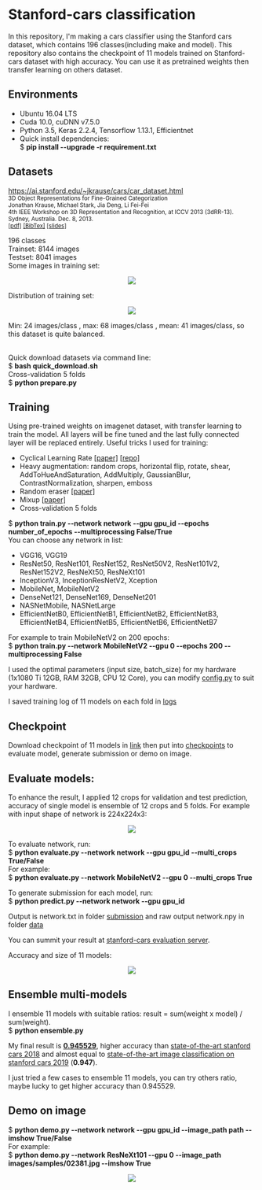 # Stanford-cars classification

In this repository, I'm making a cars classifier using the Stanford cars dataset, which contains 196 classes(including make and model). This repository also contains the checkpoint of 11 models trained on Stanford-cars dataset with high accuracy. You can use it as pretrained weights then transfer learning on others dataset.

## Environments
- Ubuntu 16.04 LTS
- Cuda 10.0, cuDNN v7.5.0
- Python 3.5, Keras 2.2.4, Tensorflow 1.13.1, Efficientnet
- Quick install dependencies:<br />$ **pip install --upgrade -r requirement.txt**

## Datasets

https://ai.stanford.edu/~jkrause/cars/car_dataset.html<br />
<sub>3D Object Representations for Fine-Grained Categorization<br />
Jonathan Krause, Michael Stark, Jia Deng, Li Fei-Fei<br />
4th IEEE Workshop on 3D Representation and Recognition, at ICCV 2013 (3dRR-13). Sydney, Australia. Dec. 8, 2013.<br />
[[pdf]](https://ai.stanford.edu/~jkrause/papers/3drr13.pdf) [[BibTex]](https://ai.stanford.edu/~jkrause/papers/3drr13.bib) [[slides]](https://ai.stanford.edu/~jkrause/papers/3drr_talk.pdf)

196 classes<br />
Trainset: 8144 images<br />
Testset: 8041 images<br />
Some images in training set:
<p align="center">
  <img src="https://github.com/dungnb1333/stanford-cars-classification/raw/master/images/imshow.png">
</p>
Distribution of training set:
<p align="center">
  <img src="https://github.com/dungnb1333/stanford-cars-classification/raw/master/images/distribution.png">
</p>
Min: 24 images/class , max: 68 images/class , mean: 41 images/class, so this dataset is quite balanced.<br /><br />

Quick download datasets via command line:<br />
$ **bash quick_download.sh**<br />
Cross-validation 5 folds<br />
$ **python prepare.py**<br />

## Training

Using pre-trained weights on imagenet dataset, with transfer learning to train the model. All layers will be fine tuned and the last fully connected layer will be replaced entirely.
Useful tricks I used for training:
- Cyclical Learning Rate [[paper]](https://arxiv.org/abs/1506.01186) [[repo]](https://github.com/bckenstler/CLR)
- Heavy augmentation: random crops, horizontal flip, rotate, shear, AddToHueAndSaturation, AddMultiply, GaussianBlur, ContrastNormalization, sharpen, emboss
- Random eraser [[paper]](https://arxiv.org/abs/1708.04896)
- Mixup [[paper]](https://arxiv.org/abs/1710.09412)
- Cross-validation 5 folds

$ **python train.py --network network --gpu gpu_id --epochs number_of_epochs --multiprocessing False/True**<br />
You can choose any network in list:<br />
- VGG16, VGG19
- ResNet50, ResNet101, ResNet152, ResNet50V2, ResNet101V2, ResNet152V2, ResNeXt50, ResNeXt101
- InceptionV3, InceptionResNetV2, Xception
- MobileNet, MobileNetV2
- DenseNet121, DenseNet169, DenseNet201
- NASNetMobile, NASNetLarge
- EfficientNetB0, EfficientNetB1, EfficientNetB2, EfficientNetB3, EfficientNetB4, EfficientNetB5, EfficientNetB6, EfficientNetB7

For example to train MobileNetV2 on 200 epochs:<br />
$ **python train.py --network MobileNetV2 --gpu 0 --epochs 200 --multiprocessing False**<br />

I used the optimal parameters (input size, batch_size) for my hardware (1x1080 Ti 12GB, RAM 32GB, CPU 12 Core), you can modify [config.py](https://github.com/dungnb1333/stanford-cars-classification/blob/master/config.py) to suit your hardware.

I saved training log of 11 models on each fold in [logs](https://github.com/dungnb1333/stanford-cars-classification/tree/master/logs)

## Checkpoint

Download checkpoint of 11 models in [link](https://www.dropbox.com/sh/jv7dbd5ksj2exun/AAATZFgaxe7rMEjv10PG1BYha?dl=0) then put into [checkpoints](https://github.com/dungnb1333/stanford-cars-classification/tree/master/checkpoints) to evaluate model, generate submission or demo on image.

## Evaluate models:

To enhance the result, I applied 12 crops for validation and test prediction, accuracy of single model is ensemble of 12 crops and 5 folds. For example with input shape of network is 224x224x3:<br />
<p align="center">
  <img src="https://github.com/dungnb1333/stanford-cars-classification/raw/master/images/12crops.png">
</p>

To evaluate network, run:<br />
$ **python evaluate.py --network network --gpu gpu_id --multi_crops True/False**<br />
For example:<br />
$ **python evaluate.py --network MobileNetV2 --gpu 0 --multi_crops True**<br />

To generate submission for each model, run:<br />
$ **python predict.py --network network --gpu gpu_id**

Output is network.txt in folder [submission](https://github.com/dungnb1333/stanford-cars-classification/tree/master/submission) and raw output network.npy in folder [data](https://github.com/dungnb1333/stanford-cars-classification/tree/master/data)

You can summit your result at [stanford-cars evaluation server](http://imagenet.stanford.edu/internal/car196/submission/submission.php).

Accuracy and size of 11 models:<br />
<p align="center">
  <img src="https://github.com/dungnb1333/stanford-cars-classification/raw/master/images/model_accuracy.png">
</p>

## Ensemble multi-models

I ensemble 11 models with suitable ratios: result = sum(weight x model) / sum(weight).<br />
$ **python ensemble.py**<br />

My final result is [**0.945529**](https://github.com/dungnb1333/stanford-cars-classification/blob/master/submission/Ensemble.txt), higher accuracy than [state-of-the-art stanford cars 2018](https://paperswithcode.com/sota/fine-grained-image-classification-on-stanford) and almost equal to [state-of-the-art image classification on stanford cars 2019](https://paperswithcode.com/sota/image-classification-on-stanford-cars) (**0.947**).

I just tried a few cases to ensemble 11 models, you can try others ratio, maybe lucky to get higher accuracy than 0.945529.

## Demo on image

$ **python demo.py --network network --gpu gpu_id --image_path path --imshow True/False**<br />
For example:<br />
$ **python demo.py --network ResNeXt101 --gpu 0 --image_path images/samples/02381.jpg --imshow True**<br />
<p align="center">
  <img src="https://github.com/dungnb1333/stanford-cars-classification/raw/master/images/demo.png">
</p>